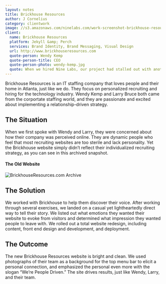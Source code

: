 ```yaml
---
layout: notes
title: Brickhouse Resources
author: J Cornelius
category: clientwork
image: //s3.amazonaws.com/ninelabs.com/work-screenshot-brickhouse-resources.png
client:
  name: Brickhouse Resources
  platform: Jekyll &amp; Perch
  services: Brand Identity, Brand Messaging, Visual Design
  url: http://www.brickhouseresources.com
  quote-person: Wendy Kemp
  quote-person-title: CEO
  quote-person-photo: wendy-kemp.jpg
  quote: When we hired Nine Labs, our project had stalled out with another firm.  The team at Nine Labs took the time to understand our brand and our vision.  They delivered a customized website in the promised timeframe.  Thanks Nine Labs!
---
```

Brickhouse Resources is an IT staffing company that loves people and their home in Atlanta, just like we do. They focus on personalized recruiting and hiring for the technology industry. Wendy Kemp and Larry Bruce both came from the corportate staffing world, and they are passionate and excited about implementing a relationship-driven strategy.

## The Situation
When we first spoke with Wendy and Larry, they were concerned about how their company was perceived online. They are dynamic people who feel that most recruiting websites are too sterile and lack personality. Yet the Brickhouse website simply didn&rsquo;t reflect their individualized recruiting strategy, as you can see in this archived snapshot.

#### The Old Website
![BrickhouseResources.com Archive](//awdg.s3.amazonaws.com/event-assets/brickhouse-resources-archive.png)


## The Solution
We worked with Brickhouse to help them discover their voice. After working through several exercises, we landed on a casual yet lightheartedly direct way to tell their story. We listed out what emotions they wanted their website to evoke from visitors and determined what impression they wanted people to leave with. We rolled out a total website redesign, including content, front end design and development, and deployment.

## The Outcome
The new Brickhouse Resources website is bright and clean. We used photographs of their team as a background for the top menu bar to elicit a personal connection, and emphasized the personal even more with the slogan &ldquo;We&rsquo;re People Driven.&rdquo; The site drives results, just like Wendy, Larry, and their team.
